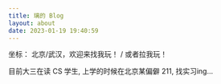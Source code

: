 ```yaml
---
title: 璃的 Blog
layout: about
date: 2023-01-19 19:40:59
---
```

坐标： 北京/武汉，欢迎来找我玩！ / 或者拉我玩！

目前大三在读 CS 学生, 上学的时候在北京某偏僻 211, 找实习ing...